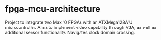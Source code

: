 # fpga-mcu-architecture
Project to integrate two Max 10 FPGAs with an ATXMega128A1U microcontroller. Aims to implement video capability through VGA, as well as additional sensor functionality. Navigates clock domain crossing.
